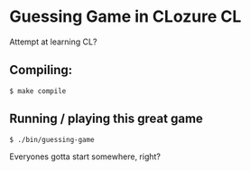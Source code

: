 # Guessing Game in CLozure CL

Attempt at learning CL?

## Compiling:
`$ make compile`

## Running / playing this great game
`$ ./bin/guessing-game`

Everyones gotta start somewhere, right?